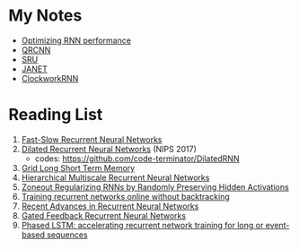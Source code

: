 # My Notes

- [Optimizing RNN performance](Optimizing_RNN_performance/Optimizing_RNN_performance.pdf)
- [QRCNN](./Quasi-Recurrent_neural_network/Quasi-Recurrent_neural_network.pdf)
- [SRU](./Training_RNNs_as_Fast_as_CNNs/Training_RNNs_as_Fast_as_CNNs.pdf)
- [JANET](The_Unreasonable_Effectiveness_of_the_Forget_Gate/The_Unreasonable_Effectiveness_of_the_Forget_Gate.pdf)
- [ClockworkRNN](A_Clockwork_RNN.md)

# Reading List

1. [Fast-Slow Recurrent Neural Networks](https://arxiv.org/abs/1705.08639)
1. [Dilated Recurrent Neural Networks](https://arxiv.org/abs/1710.02224) (NIPS 2017)
    - codes: https://github.com/code-terminator/DilatedRNN
1. [Grid Long Short Term Memory](https://arxiv.org/abs/1507.01526)
1. [Hierarchical Multiscale Recurrent Neural Networks](https://arxiv.org/abs/1609.01704)
1. [Zoneout Regularizing RNNs by Randomly Preserving Hidden Activations](https://arxiv.org/abs/1606.01305)
1. [Training recurrent networks online without backtracking](https://arxiv.org/abs/1507.07680)
1. [Recent Advances in Recurrent Neural Networks](https://arxiv.org/abs/1801.01078)
1. [Gated Feedback Recurrent Neural Networks](https://arxiv.org/abs/1502.02367)
1. [Phased LSTM: accelerating recurrent network training for long or event-based sequences](https://papers.nips.cc/paper/6310-phased-lstm-accelerating-recurrent-network-training-for-long-or-event-based-sequences.pdf)
